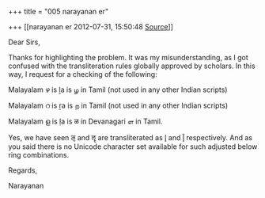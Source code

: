+++
title = "005 narayanan er"

+++
[[narayanan er	2012-07-31, 15:50:48 [Source](https://groups.google.com/g/bvparishat/c/Cyidt3fpFoU)]]



Dear Sirs,

Thanks for highlighting the problem. It was my misunderstanding, as I got confused with the transliteration rules globally approved by scholars. In this way, I request for a checking of the following:  

Malayalam ഴ is ḻa is ழ in Tamil (not used in any other Indian scripts)

Malayalam റ is ṟa is ற in Tamil (not used in any other Indian scripts)  

Malayalam ള is ḷa is ळ in Devanagari ள in Tamil.

  

Yes, we have seen ऌ and ॡ are transliterated as l̥ and l̥̄ respectively. And as you said there is no Unicode character set available for such adjusted below ring combinations.  

Regards,

Narayanan

